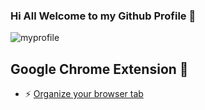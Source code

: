 ###                       Hi All Welcome to my Github Profile 👋

![myprofile](/myprofile.png)



## Google Chrome Extension 👋
 - ⚡ [Organize your browser tab](https://bit.ly/391jVrZ)

<!--

Here are some ideas to get you started:

- 🔭 I’m currently working on ...
- 🌱 I’m currently learning ...
- 👯 I’m looking to collaborate on ...
- 🤔 I’m looking for help with ...
- 💬 Ask me about ...
- 📫 How to reach me: ...
- 😄 Pronouns: ...
- ⚡ Fun fact: ...
 -->
